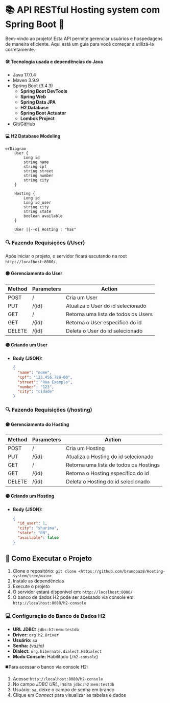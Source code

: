 # 📚 API RESTful Hosting system com Spring Boot 🍃

Bem-vindo ao projeto! Esta API permite gerenciar usuários e hospedagens de maneira eficiente. Aqui está um guia para você começar a utilizá-la corretamente.

#### **🛠 Tecnologia usada e dependências do Java**

- Java 17.0.4
- Maven 3.9.9
- Spring Boot (3.4.3)
  - **Spring Boot DevTools**
  - **Spring Web**
  - **Spring Data JPA**
  - **H2 Database**
  - **Spring Boot Actuator**
  - **Lombok Project**
- Git/GitHub

#### 💻 H2 Database Modeling

```mermaid
erDiagram
    User {
        Long id
        string name
        string cpf
        string street
        string number
        string city
    }

    Hosting {
        Long id
        Long id_user
        string city
        string state
        boolean available
    }

    User ||--o{ Hosting : "has"
```

### 🔍 Fazendo Requisições (/User)

Após iniciar o projeto, o servidor ficará escutando na root `http://localhost:8080/`.

#### 🟣 Gerenciamento do User

| Method | Parameters | Action                              |
| ------ | ---------- | ----------------------------------- |
| POST   | /          | Cria um User                        |
| PUT    | /{id}      | Atualiza o User do id selecionado   |
| GET    | /          | Retorna uma lista de todos os Users |
| GET    | /{id}      | Retorna o User específico do id     |
| DELETE | /{id}      | Deleta o User do id selecionado     |

#### 🟣 Criando um User

- **Body (JSON):**
  ```json
  {
    "name": "nome",
    "cpf": "123.456.789-00",
    "street": "Rua Exemplo",
    "number": "123",
    "city": "cidade"
  }
  ```

### 🔍 Fazendo Requisições (/hosting)

#### 🟣 Gerenciamento do Hosting

| Method | Parameters | Action                                 |
| ------ | ---------- | -------------------------------------- |
| POST   | /          | Cria um Hosting                        |
| PUT    | /{id}      | Atualiza o Hosting do id selecionado   |
| GET    | /          | Retorna uma lista de todos os Hostings |
| GET    | /{id}      | Retorna o Hosting específico do id     |
| DELETE | /{id}      | Deleta o Hosting do id selecionado     |

#### 🟣 Criando um Hosting

- **Body (JSON):**
  ```json
  {
    "id_user": 1,
    "city": "shurima",
    "state": "RN",
    "available": false
  }
  ```


## 🚀 Como Executar o Projeto

1. Clone o repositório: `git clone <https://github.com/brunopaz8/Hosting-system/tree/main>`
2. Instale as dependências
3. Execute o projeto
4. O servidor estará disponível em: `http://localhost:8080/`
5. O banco de dados H2 pode ser acessado via console em: `http://localhost:8080/h2-console`

### 💻 Configuração do Banco de Dados H2

- **URL JDBC:** `jdbc:h2:mem:testdb`
- **Driver:** `org.h2.Driver`
- **Usuário:** `sa`
- **Senha:** *(vazia)*
- **Dialect:** `org.hibernate.dialect.H2Dialect`
- **Modo Console:** Habilitado (`/h2-console`)

◼️Para acessar o banco via console H2:
1. Acesse `http://localhost:8080/h2-console`
2. No campo *JDBC URL*, insira `jdbc:h2:mem:testdb`
3. Usuário: `sa`, deixe o campo de senha em branco
4. Clique em *Connect* para visualizar as tabelas e dados





